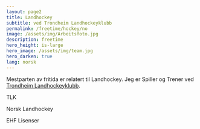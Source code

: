 ```yaml
---
layout: page2
title: Landhockey 
subtitle: ved Trondheim Landhockeyklubb
permalink: /freetime/hockey/no
image: /assets/img/Arbeitsfoto.jpg
description: freetime
hero_height: is-large
hero_image: /assets/img/team.jpg
hero_darken: true
lang: norsk
---
```

Mestparten av fritida er relatert til Landhockey. Jeg er Spiller og Trener ved [Trondheim Landhockeyklubb]().

TLK

Norsk Landhockey

EHF 
Lisenser

